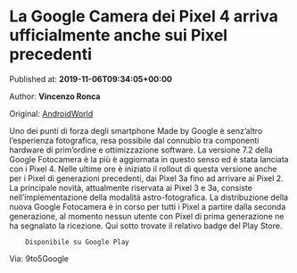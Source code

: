 
# La Google Camera dei Pixel 4 arriva ufficialmente anche sui Pixel precedenti

Published at: **2019-11-06T09:34:05+00:00**

Author: **Vincenzo Ronca**

Original: [AndroidWorld](https://www.androidworld.it/2019/11/06/la-google-camera-dei-pixel-4-arriva-ufficialmente-anche-sui-pixel-precedenti-678679/)

Uno dei punti di forza degli smartphone Made by Google è senz’altro l’esperienza fotografica, resa possibile dal connubio tra componenti hardware di prim’ordine e ottimizzazione software.
La versione 7.2 della Google Fotocamera è la più è aggiornata in questo senso ed è stata lanciata con i Pixel 4. Nelle ultime ore è iniziato il rollout di questa versione anche per i Pixel di generazioni precedenti, dai Pixel 3a fino ad arrivare ai Pixel 2. La principale novità, attualmente riservata ai Pixel 3 e 3a, consiste nell’implementazione della modalità astro-fotografica.
La distribuzione della nuova Google Fotocamera è in corso per tutti i Pixel a partire dalla seconda generazione, al momento nessun utente con Pixel di prima generazione ne ha segnalato la ricezione. Qui sotto trovate il relativo badge del Play Store.

        Disponibile su Google Play
      
Via: 9to5Google
